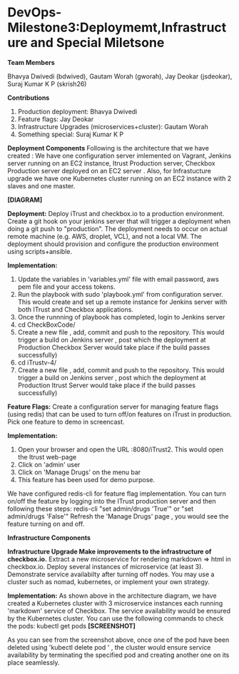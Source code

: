 # DevOps-Milestone3:Deploymemt,Infrastructure and Special Miletsone


**Team Members**

Bhavya Dwivedi (bdwived), Gautam Worah (gworah), Jay Deokar (jsdeokar), Suraj Kumar K P (skrish26)

**Contributions**
1. Production deployment: Bhavya Dwivedi
2. Feature flags: Jay Deokar
3. Infrastructure Upgrades (microservices+cluster): Gautam Worah
4. Something special: Suraj Kumar K P

**Deployment Components**
Following is the architecture that we have created :
We have one configuration server imlemented on Vagrant, Jenkins server running on an EC2 instance, Itrust Production server, Checkbox Production server deployed on an EC2 server . Also, for Infrastucture upgrade we have one Kubernetes cluster running on an EC2 instance with 2 slaves and one master.

**[DIAGRAM]**

**Deployment:** Deploy iTrust and checkbox.io to a production environment. Create a git hook on your jenkins server that will trigger a deployment when doing a git push to "production". The deployment needs to occur on actual remote machine (e.g. AWS, droplet, VCL), and not a local VM. The deployment should provision and configure the production environment using scripts+ansible.


**Implementation:** 

1. Update the variables in 'variables.yml' file with email password, aws pem file and your access tokens.
2. Run the playbook with sudo 'playbook.yml' from configuration server. This would create and set up a remote instance for Jenkins server with both ITrust and  Checkbox applications.
3. Once the runnning of playbook has completed, login to Jenkins server
4. cd CheckBoxCode/
5. Create a new file , add, commit and push to the repository. This would trigger a build on Jenkins server , post which the deployment at Production Checkbox Server would take place if the build passes successfully)
6. cd iTrustv-4/
7. Create a new file , add, commit and push to the repository. This would trigger a build on Jenkins server , post which the deployment at Production Itrust Server would take place if the build passes successfully)



**Feature Flags:** Create a configuration server for managing feature flags (using redis) that can be used to turn off/on features on iTrust in production. Pick one feature to demo in screencast.

**Implementation:**

1. Open your browser and open the URL <IP of Itrust production server>:8080/iTrust2. This would open the Itrust web-page
2. Click on 'admin' user 
3. Click on 'Manage Drugs' on the menu bar
4. This feature has been used for demo purpose. 
 
 We have configured redis-cli for feature flag implementation. 
 You can turn on/off the feature by logging into the ITrust production server and then following these steps:
    redis-cli
    "set admin/drugs 'True'" or  "set admin/drugs 'False'"
 Refresh the 'Manage Drugs' page , you would see the feature turning on and off. 

**Infrastructure Components** 

**Infrastructure Upgrade Make improvements to the infrastructure of checkbox.io.**
Extract a new microservice for rendering markdown => html in checkbox.io. Deploy several instances of microservice (at least  3). Demonstrate service availabilty after turning off nodes. You may use a cluster such as nomad, kubernetes, or implement your own strategy. 

**Implementation:**
As shown above in the architecture diagram, we have created a Kubernetes cluster with 3 microservice instances each running 'markdown' service of Checkbox. The service availability would be ensured by the Kubernetes cluster. 
You can use the following commands to check the pods: 
kubectl get pods
**[SCREENSHOT]**

As you can see from the screenshot above, once one of the pod have been deleted using 'kubectl delete pod <pod name>' , the cluster would ensure service availability by terminating the specified pod and creating another one on its place seamlessly. 
 
 









































